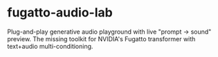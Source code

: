 # fugatto-audio-lab
Plug-and-play generative audio playground with live "prompt → sound" preview. The missing toolkit for NVIDIA's Fugatto transformer with text+audio multi-conditioning.
